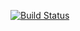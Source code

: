 [![Build Status](https://travis-ci.org/anasteyshakoshman/Lab05.svg?branch=master)](https://travis-ci.org/anasteyshakoshman/Lab05)





